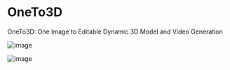 # OneTo3D
OneTo3D: One Image to Editable Dynamic 3D Model and Video Generation

![image](https://github.com/lin-jinwei/OneTo3D/blob/main/output3D/gifs/0001-0396.gif)

![image](https://github.com/lin-jinwei/OneTo3D/blob/main/data/man1.png)

